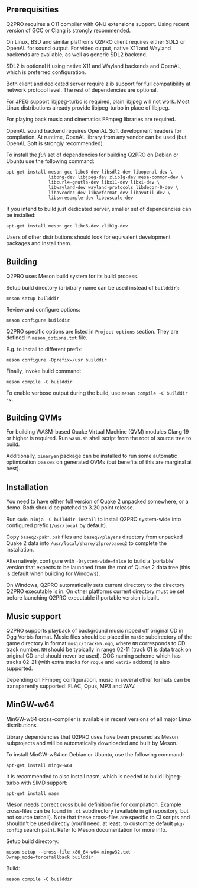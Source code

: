 Prerequisities
--------------

Q2PRO requires a C11 compiler with GNU extensions support. Using recent version
of GCC or Clang is strongly recommended.

On Linux, BSD and similar platfroms Q2PRO client requires either SDL2 or OpenAL
for sound output. For video output, native X11 and Wayland backends are
available, as well as generic SDL2 backend.

SDL2 is optional if using native X11 and Wayland backends and OpenAL, which is
preferred configuration.

Both client and dedicated server require zlib support for full compatibility at
network protocol level. The rest of dependencies are optional.

For JPEG support libjpeg-turbo is required, plain libjpeg will not work. Most
Linux distributions already provide libjpeg-turbo in place of libjpeg.

For playing back music and cinematics FFmpeg libraries are required.

OpenAL sound backend requires OpenAL Soft development headers for compilation.
At runtime, OpenAL library from any vendor can be used (but OpenAL Soft is
strongly recommended).

To install the *full* set of dependencies for building Q2PRO on Debian or
Ubuntu use the following command:

    apt-get install meson gcc libc6-dev libsdl2-dev libopenal-dev \
                    libpng-dev libjpeg-dev zlib1g-dev mesa-common-dev \
                    libcurl4-gnutls-dev libx11-dev libxi-dev \
                    libwayland-dev wayland-protocols libdecor-0-dev \
                    libavcodec-dev libavformat-dev libavutil-dev \
                    libswresample-dev libswscale-dev

If you intend to build just dedicated server, smaller set of dependencies can
be installed:

    apt-get install meson gcc libc6-dev zlib1g-dev

Users of other distributions should look for equivalent development packages
and install them.


Building
--------

Q2PRO uses Meson build system for its build process.

Setup build directory (arbitrary name can be used instead of `builddir`):

    meson setup builddir

Review and configure options:

    meson configure builddir

Q2PRO specific options are listed in `Project options` section. They are
defined in `meson_options.txt` file.

E.g. to install to different prefix:

    meson configure -Dprefix=/usr builddir

Finally, invoke build command:

    meson compile -C builddir

To enable verbose output during the build, use `meson compile -C builddir -v`.

Building QVMs
-------------

For building WASM-based Quake Virtual Machine (QVM) modules Clang 19 or higher
is required. Run `wasm.sh` shell script from the root of source tree to build.

Additionally, `binaryen` package can be installed to run some automatic
optimization passes on generated QVMs (but benefits of this are marginal at
best).

Installation
------------

You need to have either full version of Quake 2 unpacked somewhere, or a demo.
Both should be patched to 3.20 point release.

Run `sudo ninja -C builddir install` to install Q2PRO system-wide into
configured prefix (`/usr/local` by default).

Copy `baseq2/pak*.pak` files and `baseq2/players` directory from unpacked
Quake 2 data into `/usr/local/share/q2pro/baseq2` to complete the
installation.

Alternatively, configure with `-Dsystem-wide=false` to build a ‘portable’
version that expects to be launched from the root of Quake 2 data tree (this
is default when building for Windows).

On Windows, Q2PRO automatically sets current directory to the directory Q2PRO
executable is in. On other platforms current directory must be set before
launching Q2PRO executable if portable version is built.


Music support
-------------

Q2PRO supports playback of background music ripped off original CD in Ogg
Vorbis format. Music files should be placed in `music` subdirectory of the game
directory in format `music/trackNN.ogg`, where `NN` corresponds to CD track
number. `NN` should be typically in range 02-11 (track 01 is data track on
original CD and should never be used). GOG naming scheme which has tracks 02-21
(with extra tracks for `rogue` and `xatrix` addons) is also supported.

Depending on FFmpeg configuration, music in several other formats can be
transparently supported: FLAC, Opus, MP3 and WAV.

MinGW-w64
---------

MinGW-w64 cross-compiler is available in recent versions of all major Linux
distributions.

Library dependencies that Q2PRO uses have been prepared as Meson subprojects
and will be automatically downloaded and built by Meson.

To install MinGW-w64 on Debian or Ubuntu, use the following command:

    apt-get install mingw-w64

It is recommended to also install nasm, which is needed to build libjpeg-turbo
with SIMD support:

    apt-get install nasm

Meson needs correct cross build definition file for compilation. Example
cross-files can be found in `.ci` subdirectory (available in git
repository, but not source tarball). Note that these cross-files are specific
to CI scripts and shouldn't be used directly (you'll need, at least, to
customize default `pkg-config` search path). Refer to Meson documentation for
more info.

Setup build directory:

    meson setup --cross-file x86_64-w64-mingw32.txt -Dwrap_mode=forcefallback builddir

Build:

    meson compile -C builddir
